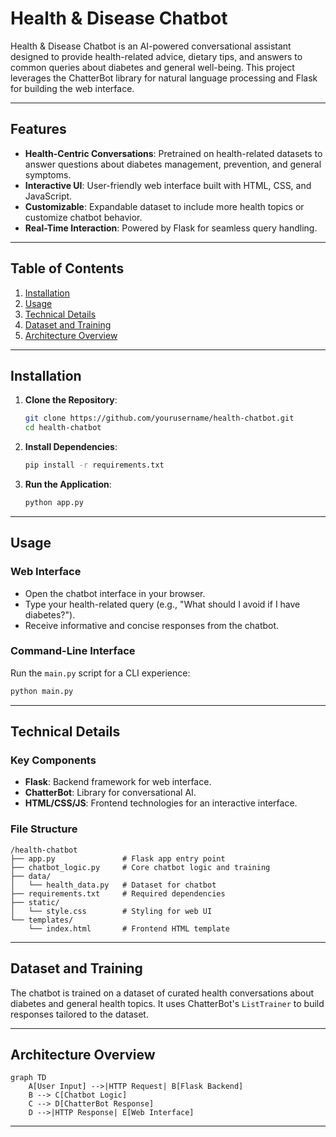 # Health & Disease Chatbot

Health & Disease Chatbot is an AI-powered conversational assistant designed to provide health-related advice, dietary tips, and answers to common queries about diabetes and general well-being. This project leverages the ChatterBot library for natural language processing and Flask for building the web interface.

---

## Features

- **Health-Centric Conversations**: Pretrained on health-related datasets to answer questions about diabetes management, prevention, and general symptoms.
- **Interactive UI**: User-friendly web interface built with HTML, CSS, and JavaScript.
- **Customizable**: Expandable dataset to include more health topics or customize chatbot behavior.
- **Real-Time Interaction**: Powered by Flask for seamless query handling.

---

## Table of Contents

1. [Installation](#installation)
2. [Usage](#usage)
3. [Technical Details](#technical-details)
4. [Dataset and Training](#dataset-and-training)
5. [Architecture Overview](#architecture-overview)

---

## Installation

1. **Clone the Repository**:
   ```bash
   git clone https://github.com/yourusername/health-chatbot.git
   cd health-chatbot
   ```

2. **Install Dependencies**:
   ```bash
   pip install -r requirements.txt
   ```

3. **Run the Application**:
   ```bash
   python app.py
   ```
---

## Usage

### Web Interface

- Open the chatbot interface in your browser.
- Type your health-related query (e.g., "What should I avoid if I have diabetes?").
- Receive informative and concise responses from the chatbot.

### Command-Line Interface

Run the `main.py` script for a CLI experience:
```bash
python main.py
```

---

## Technical Details

### Key Components
- **Flask**: Backend framework for web interface.
- **ChatterBot**: Library for conversational AI.
- **HTML/CSS/JS**: Frontend technologies for an interactive interface.

### File Structure
```
/health-chatbot
├── app.py               # Flask app entry point
├── chatbot_logic.py     # Core chatbot logic and training
├── data/
│   └── health_data.py   # Dataset for chatbot
├── requirements.txt     # Required dependencies
├── static/
│   └── style.css        # Styling for web UI
└── templates/
    └── index.html       # Frontend HTML template
```

---

## Dataset and Training

The chatbot is trained on a dataset of curated health conversations about diabetes and general health topics. It uses ChatterBot's `ListTrainer` to build responses tailored to the dataset.

---

## Architecture Overview

```mermaid
graph TD
    A[User Input] -->|HTTP Request| B[Flask Backend]
    B --> C[Chatbot Logic]
    C --> D[ChatterBot Response]
    D -->|HTTP Response| E[Web Interface]
```

---

